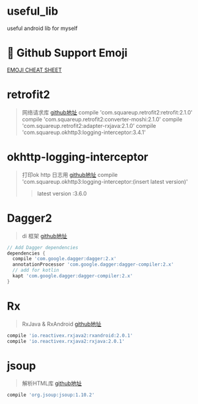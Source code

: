 # useful_lib
useful android lib for myself

# :100: Github Support Emoji
[EMOJI CHEAT SHEET](https://github.com/liaodongxiaoxiao/useful_lib.git)

# retrofit2
> 网络请求库 [github地址](https://github.com/square/retrofit)
> compile 'com.squareup.retrofit2:retrofit:2.1.0'
> compile 'com.squareup.retrofit2:converter-moshi:2.1.0'
> compile 'com.squareup.retrofit2:adapter-rxjava:2.1.0'
> compile 'com.squareup.okhttp3:logging-interceptor:3.4.1'
# okhttp-logging-interceptor
> 打印ok http 日志用 [github地址](https://github.com/square/okhttp/tree/master/okhttp-logging-interceptor)
> compile 'com.squareup.okhttp3:logging-interceptor:(insert latest version)'
> >latest version :3.6.0

# Dagger2 
> di 框架 [github地址](https://github.com/google/dagger)
> >
``` gradle
// Add Dagger dependencies
dependencies {
  compile 'com.google.dagger:dagger:2.x'
  annotationProcessor 'com.google.dagger:dagger-compiler:2.x'
  // add for kotlin
  kapt 'com.google.dagger:dagger-compiler:2.x'
}


```
# Rx
> RxJava & RxAndroid [github地址](https://github.com/ReactiveX/RxAndroid)
``` gradle
compile 'io.reactivex.rxjava2:rxandroid:2.0.1'
compile 'io.reactivex.rxjava2:rxjava:2.0.1'
```

# jsoup
> 解析HTML库 [github地址](https://jsoup.org/download)
``` gradle
compile 'org.jsoup:jsoup:1.10.2'
```


